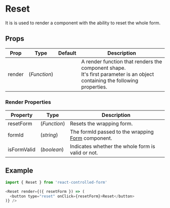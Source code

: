 # Reset

It is is used to render a component with the ability to reset the whole form.

## Props
| Prop | Type | Default | Description |
| --- | --- | --- | --- | 
| render | (*Function*) | | A render function that renders the component shape. <br>It's first parameter is an object containing the following properties. |

### Render Properties

| Property | Type | Description |
| --- | --- | --- | 
| resetForm | (*Function*) | Resets the wrapping form. |
| formId | (*string*) | The formId passed to the wrapping [Form](Form.md) component. |
| isFormValid | (*boolean*) | Indicates whether the whole form is valid or not. |

## Example
```javascript
import { Reset } from 'react-controlled-form'

<Reset render={({ resetForm }) => (
  <button type="reset" onClick={resetForm}>Reset</button>
)} />
```
